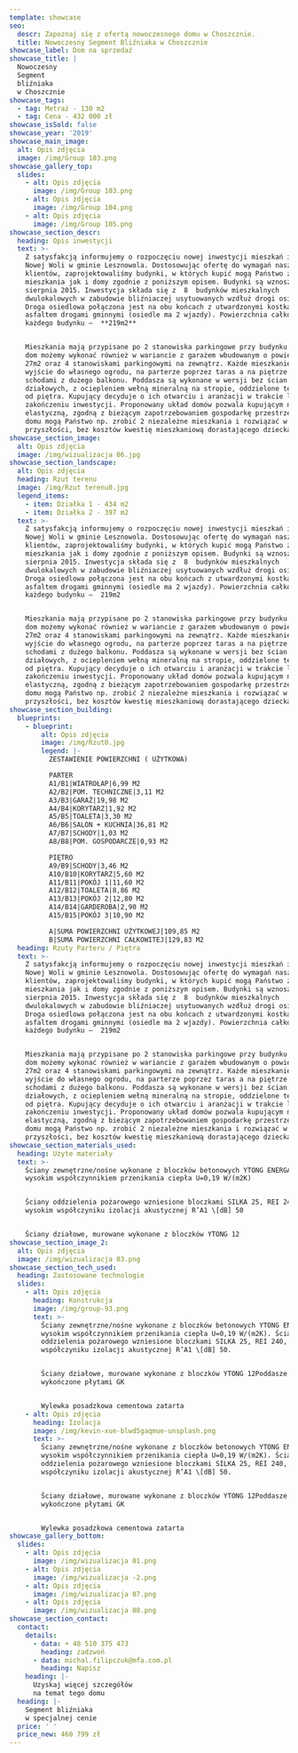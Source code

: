 ```yaml
---
template: showcase
seo:
  descr: Zapoznaj się z ofertą nowoczesnego domu w Choszcznie.
  title: Nowoczesny Segment Bliźniaka w Choszcznie
showcase_label: Dom na sprzedaż
showcase_title: |
  Nowoczesny
  Segment
  bliźniaka
  w Choszcznie
showcase_tags:
  - tag: Metraż - 130 m2
  - tag: Cena - 432 000 zł
showcase_isSold: false
showcase_year: '2019'
showcase_main_image:
  alt: Opis zdjęcia
  image: /img/Group 103.png
showcase_gallery_top:
  slides:
    - alt: Opis zdjęcia
      image: /img/Group 103.png
    - alt: Opis zdjęcia
      image: /img/Group 104.png
    - alt: Opis zdjęcia
      image: /img/Group 105.png
showcase_section_descr:
  heading: Opis inwestycji
  text: >-
    Z satysfakcją informujemy o rozpoczęciu nowej inwestycji mieszkań i domów w
    Nowej Woli w gminie Lesznowola. Dostosowując ofertę do wymagań naszych
    klientów, zaprojektowaliśmy budynki, w których kupić mogą Państwo zarówno
    mieszkania jak i domy zgodnie z poniższym opisem. Budynki są wznoszone od
    sierpnia 2015. Inwestycja składa się z  8  budynków mieszkalnych
    dwulokalowych w zabudowie bliźniaczej usytuowanych wzdłuż drogi osiedlowej.
    Droga osiedlowa połączona jest na obu końcach z utwardzonymi kostką i
    asfaltem drogami gminnymi (osiedle ma 2 wjazdy). Powierzchnia całkowita
    każdego budynku –  **219m2**


    Mieszkania mają przypisane po 2 stanowiska parkingowe przy budynku natomiast
    dom możemy wykonać również w wariancie z garażem wbudowanym o powierzchni
    27m2 oraz 4 stanowiskami parkingowymi na zewnątrz. Każde mieszkanie ma
    wyjście do własnego ogrodu, na parterze poprzez taras a na piętrze -
    schodami z dużego balkonu. Poddasza są wykonane w wersji bez ścian
    działowych, z ociepleniem wełną mineralną na stropie, oddzielone termicznie
    od piętra. Kupujący decyduje o ich otwarciu i aranżacji w trakcie lub po
    zakończeniu inwestycji. Proponowany układ domów pozwala kupującym na
    elastyczną, zgodną z bieżącym zapotrzebowaniem gospodarkę przestrzenią. Z
    domu mogą Państwo np. zrobić 2 niezależne mieszkania i rozwiązać w
    przyszłości, bez kosztów kwestię mieszkaniową dorastającego dziecka
showcase_section_image:
  alt: Opis zdjęcia
  image: /img/wizualizacja 06.jpg
showcase_section_landscape:
  alt: Opis zdjęcia
  heading: Rzut terenu
  image: /img/Rzut terenu0.jpg
  legend_items:
    - item: Działka 1 - 434 m2
    - item: Działka 2 - 397 m2
  text: >-
    Z satysfakcją informujemy o rozpoczęciu nowej inwestycji mieszkań i domów w
    Nowej Woli w gminie Lesznowola. Dostosowując ofertę do wymagań naszych
    klientów, zaprojektowaliśmy budynki, w których kupić mogą Państwo zarówno
    mieszkania jak i domy zgodnie z poniższym opisem. Budynki są wznoszone od
    sierpnia 2015. Inwestycja składa się z  8  budynków mieszkalnych
    dwulokalowych w zabudowie bliźniaczej usytuowanych wzdłuż drogi osiedlowej.
    Droga osiedlowa połączona jest na obu końcach z utwardzonymi kostką i
    asfaltem drogami gminnymi (osiedle ma 2 wjazdy). Powierzchnia całkowita
    każdego budynku –  219m2


    Mieszkania mają przypisane po 2 stanowiska parkingowe przy budynku natomiast
    dom możemy wykonać również w wariancie z garażem wbudowanym o powierzchni
    27m2 oraz 4 stanowiskami parkingowymi na zewnątrz. Każde mieszkanie ma
    wyjście do własnego ogrodu, na parterze poprzez taras a na piętrze -
    schodami z dużego balkonu. Poddasza są wykonane w wersji bez ścian
    działowych, z ociepleniem wełną mineralną na stropie, oddzielone termicznie
    od piętra. Kupujący decyduje o ich otwarciu i aranżacji w trakcie lub po
    zakończeniu inwestycji. Proponowany układ domów pozwala kupującym na
    elastyczną, zgodną z bieżącym zapotrzebowaniem gospodarkę przestrzenią. Z
    domu mogą Państwo np. zrobić 2 niezależne mieszkania i rozwiązać w
    przyszłości, bez kosztów kwestię mieszkaniową dorastającego dziecka
showcase_section_building:
  blueprints:
    - blueprint:
        alt: Opis zdjęcia
        image: /img/Rzut0.jpg
        legend: |-
          ZESTAWIENIE POWIERZCHNI ( UŻYTKOWA)

          PARTER
          A1/B1|WIATROŁAP|6,99 M2
          A2/B2|POM. TECHNICZNE|3,11 M2
          A3/B3|GARAŻ|19,98 M2
          A4/B4|KORYTARZ|1,92 M2
          A5/B5|TOALETA|3,30 M2
          A6/B6|SALON + KUCHNIA|36,81 M2
          A7/B7|SCHODY|1,03 M2
          A8/B8|POM. GOSPODARCZE|0,93 M2

          PIĘTRO
          A9/B9|SCHODY|3,46 M2
          A10/B10|KORYTARZ|5,60 M2
          A11/B11|POKÓJ 1|11,60 M2
          A12/B12|TOALETA|8,86 M2
          A13/B13|POKÓJ 2|12,80 M2
          A14/B14|GARDEROBA|2,90 M2
          A15/B15|POKÓJ 3|10,90 M2

          A|SUMA POWIERZCHNI UŻYTKOWEJ|109,85 M2
          B|SUMA POWIERZCHNI CAŁKOWITEJ|129,83 M2
  heading: Rzuty Parteru / Piętra
  text: >-
    Z satysfakcją informujemy o rozpoczęciu nowej inwestycji mieszkań i domów w
    Nowej Woli w gminie Lesznowola. Dostosowując ofertę do wymagań naszych
    klientów, zaprojektowaliśmy budynki, w których kupić mogą Państwo zarówno
    mieszkania jak i domy zgodnie z poniższym opisem. Budynki są wznoszone od
    sierpnia 2015. Inwestycja składa się z  8  budynków mieszkalnych
    dwulokalowych w zabudowie bliźniaczej usytuowanych wzdłuż drogi osiedlowej.
    Droga osiedlowa połączona jest na obu końcach z utwardzonymi kostką i
    asfaltem drogami gminnymi (osiedle ma 2 wjazdy). Powierzchnia całkowita
    każdego budynku –  219m2


    Mieszkania mają przypisane po 2 stanowiska parkingowe przy budynku natomiast
    dom możemy wykonać również w wariancie z garażem wbudowanym o powierzchni
    27m2 oraz 4 stanowiskami parkingowymi na zewnątrz. Każde mieszkanie ma
    wyjście do własnego ogrodu, na parterze poprzez taras a na piętrze -
    schodami z dużego balkonu. Poddasza są wykonane w wersji bez ścian
    działowych, z ociepleniem wełną mineralną na stropie, oddzielone termicznie
    od piętra. Kupujący decyduje o ich otwarciu i aranżacji w trakcie lub po
    zakończeniu inwestycji. Proponowany układ domów pozwala kupującym na
    elastyczną, zgodną z bieżącym zapotrzebowaniem gospodarkę przestrzenią. Z
    domu mogą Państwo np. zrobić 2 niezależne mieszkania i rozwiązać w
    przyszłości, bez kosztów kwestię mieszkaniową dorastającego dziecka
showcase_section_materials_used:
  heading: Użyte materiały
  text: >-
    Ściany zewnętrzne/nośne wykonane z bloczków betonowych YTONG ENERGA 24 z
    wysokim współczynnikiem przenikania ciepła U=0,19 W/(m2K)


    Ściany oddzielenia pożarowego wzniesione bloczkami SILKA 25, REI 240, o
    wysokim współczyniku izolacji akustycznej R’A1 \[dB] 50


    Ściany działowe, murowane wykonane z bloczków YTONG 12
showcase_section_image_2:
  alt: Opis zdjęcia
  image: /img/wizualizacja 03.png
showcase_section_tech_used:
  heading: Zastosowane technologie
  slides:
    - alt: Opis zdjęcia
      heading: Konstrukcja
      image: /img/group-93.png
      text: >-
        Ściany zewnętrzne/nośne wykonane z bloczków betonowych YTONG ENERGA 24 z
        wysokim współczynnikiem przenikania ciepła U=0,19 W/(m2K). Ściany
        oddzielenia pożarowego wzniesione bloczkami SILKA 25, REI 240, o wysokim
        współczyniku izolacji akustycznej R’A1 \[dB] 50.


        Ściany działowe, murowane wykonane z bloczków YTONG 12Poddasze
        wykończone płytami GK


        Wylewka posadzkowa cementowa zatarta
    - alt: Opis zdjęcia
      heading: Izolacja
      image: /img/kevin-xue-blwd5gaqmue-unsplash.png
      text: >-
        Ściany zewnętrzne/nośne wykonane z bloczków betonowych YTONG ENERGA 24 z
        wysokim współczynnikiem przenikania ciepła U=0,19 W/(m2K). Ściany
        oddzielenia pożarowego wzniesione bloczkami SILKA 25, REI 240, o wysokim
        współczyniku izolacji akustycznej R’A1 \[dB] 50.


        Ściany działowe, murowane wykonane z bloczków YTONG 12Poddasze
        wykończone płytami GK


        Wylewka posadzkowa cementowa zatarta
showcase_gallery_bottom:
  slides:
    - alt: Opis zdjęcia
      image: /img/wizualizacja 01.png
    - alt: Opis zdjęcia
      image: /img/wizualizacja -2.png
    - alt: Opis zdjęcia
      image: /img/wizualizacja 07.png
    - alt: Opis zdjęcia
      image: /img/wizualizacja 08.png
showcase_section_contact:
  contact:
    details:
      - data: + 48 510 375 473
        heading: zadzwoń
      - data: michal.filipczuk@mfa.com.pl
        heading: Napisz
    heading: |-
      Uzyskaj więcej szczegółów
      na temat tego domu
  heading: |-
    Segment bliźniaka
    w specjalnej cenie
  price: ' '
  price_new: 460 799 zł
---
```


